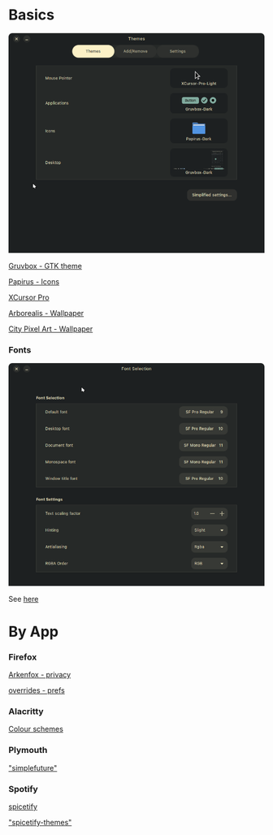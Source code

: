# Basics

![](themes.png)

[Gruvbox - GTK theme](https://github.com/Fausto-Korpsvart/Gruvbox-GTK-Theme)

[Papirus - Icons](https://github.com/PapirusDevelopmentTeam/papirus-icon-theme)

[XCursor Pro](https://github.com/ful1e5/XCursor-pro)

[Arborealis - Wallpaper](https://discuss-cdn.kde.org/uploads/default/e0bffc0b4a21ccb7e183c5502062b7c64c45e4e5)

[City Pixel Art - Wallpaper](https://wallpaperaccess.com/city-pixel-art)

### Fonts

![](font_selection.png)

See [here](apple_fonts.md)

# By App

### Firefox

[Arkenfox - privacy](https://github.com/arkenfox/user.js)

[overrides - prefs](firefox/user-overrides.js)

### Alacritty

[Colour schemes](https://github.com/alacritty/alacritty-theme)

### Plymouth

["simplefuture"](https://github.com/volkavich/simplefuture)

### Spotify

[spicetify](https://spicetify.app/docs/advanced-usage/installation/)

["spicetify-themes"](https://github.com/spicetify/spicetify-themes)
